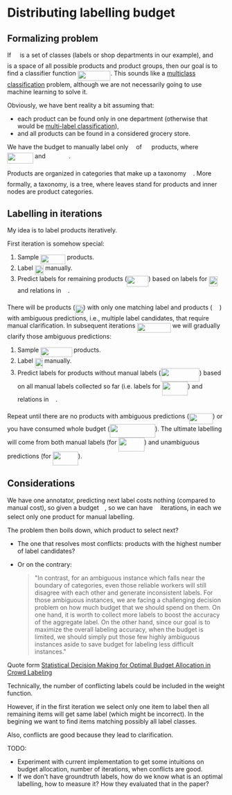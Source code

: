 # Distributing labelling budget


## Formalizing problem

If <img src="svgs/fce9019a5e1fa63e079199cd9b11c55e.svg?invert_in_darkmode" align=middle width=12.337954199999992pt height=22.465723500000017pt/> is a set of classes (labels or shop departments in our example), and <img src="svgs/7da75f4e61cdeabf944740206b511812.svg?invert_in_darkmode" align=middle width=14.132466149999988pt height=22.465723500000017pt/> is a space of all possible products and product groups, then our goal is to find a classifier function <img src="svgs/66ac6408d7fc5921ca31194bdcb08df9.svg?invert_in_darkmode" align=middle width=75.55685114999999pt height=22.831056599999986pt/>. This sounds like a [multiclass classification](https://en.wikipedia.org/wiki/Multiclass_classification) problem, although we are not necessarily going to use machine learning to solve it. 

Obviously, we have bent reality a bit assuming that:

* each product can be found only in one department (otherwise that would be [multi-label classification](https://en.wikipedia.org/wiki/Multi-label_classification)), 
* and all products can be found in a considered grocery store.

We have the budget to manually label only <img src="svgs/55a049b8f161ae7cfeb0197d75aff967.svg?invert_in_darkmode" align=middle width=9.86687624999999pt height=14.15524440000002pt/> of <img src="svgs/0e51a2dede42189d77627c4d742822c3.svg?invert_in_darkmode" align=middle width=14.433101099999991pt height=14.15524440000002pt/> products, where <img src="svgs/4eda06e639f0759a58c5e781852a21a6.svg?invert_in_darkmode" align=middle width=59.61564179999999pt height=24.65753399999998pt/> and <img src="svgs/489babe086c218990c6c44560f8017cf.svg?invert_in_darkmode" align=middle width=49.87057679999999pt height=17.723762100000005pt/>. 

Products are organized in categories that make up a taxonomy <img src="svgs/2f118ee06d05f3c2d98361d9c30e38ce.svg?invert_in_darkmode" align=middle width=11.889314249999991pt height=22.465723500000017pt/>. More formally, a taxonomy, is a tree, where leaves stand 
for products and inner nodes are product categories.

## Labelling in iterations

My idea is to label products iteratively.

First iteration is somehow special:

1. Sample <img src="svgs/b4fdbf4e9e08385fb7c6dd70d18f51b6.svg?invert_in_darkmode" align=middle width=57.043308299999985pt height=22.465723500000017pt/> products.
2. Label <img src="svgs/4a0dab614eaf1e6dc58146666d67ace8.svg?invert_in_darkmode" align=middle width=20.17129784999999pt height=22.465723500000017pt/> manually.
3. Predict labels for remaining products (<img src="svgs/03c23a1fe5a7b9dee5217b678ef3e840.svg?invert_in_darkmode" align=middle width=49.82872784999999pt height=24.65753399999998pt/>) based on labels for <img src="svgs/4a0dab614eaf1e6dc58146666d67ace8.svg?invert_in_darkmode" align=middle width=20.17129784999999pt height=22.465723500000017pt/> and relations in <img src="svgs/2f118ee06d05f3c2d98361d9c30e38ce.svg?invert_in_darkmode" align=middle width=11.889314249999991pt height=22.465723500000017pt/>.

There will be products (<img src="svgs/4e1dcfc6c3009ba241e86add0e87a9d1.svg?invert_in_darkmode" align=middle width=19.034022149999988pt height=22.465723500000017pt/>) with only one matching label and products (<img src="svgs/264fba1c7ab2f0bc1611dac6780708a6.svg?invert_in_darkmode" align=middle width=16.632471899999988pt height=22.465723500000017pt/>) with ambiguous predictions, i.e., 
multiple label candidates, that require manual clarification. In subsequent iterations <img src="svgs/a07e538fdb521b27534795a0845f6f0f.svg?invert_in_darkmode" align=middle width=77.80903184999998pt height=21.68300969999999pt/> we will gradually 
clarify those ambiguous predictions:

1. Sample <img src="svgs/d537974612b119219327f3d9633751a2.svg?invert_in_darkmode" align=middle width=72.56657099999998pt height=22.465723500000017pt/> products. 
2. Label <img src="svgs/1338d1e5163ba5bc872f1411dd30b36a.svg?invert_in_darkmode" align=middle width=18.269651399999987pt height=22.465723500000017pt/> manually.
3. Predict labels for products without manual labels (<img src="svgs/d1dfb5f289dc5485aecfbf46ef4b1275.svg?invert_in_darkmode" align=middle width=89.38933574999999pt height=31.75825949999999pt/>) based on all manual labels collected so far (i.e. labels for <img src="svgs/8b5f51cbd69b19bcd7d49c6f07f6272a.svg?invert_in_darkmode" align=middle width=59.73190574999998pt height=31.75825949999999pt/>) and relations in <img src="svgs/2f118ee06d05f3c2d98361d9c30e38ce.svg?invert_in_darkmode" align=middle width=11.889314249999991pt height=22.465723500000017pt/>.

Repeat until there are no products with ambiguous predictions (<img src="svgs/c14048522285c45bc782814beee94acd.svg?invert_in_darkmode" align=middle width=54.82200899999998pt height=24.65753399999998pt/>) or you have consumed whole
budget (<img src="svgs/77e26f659508bed2a277eb15d2113492.svg?invert_in_darkmode" align=middle width=105.12371594999999pt height=31.75825949999999pt/>). The ultimate labelling will come from both manual labels
(for <img src="svgs/8b5f51cbd69b19bcd7d49c6f07f6272a.svg?invert_in_darkmode" align=middle width=59.73190574999998pt height=31.75825949999999pt/>) and unambiguous predictions (for <img src="svgs/affb5ec0de99c455da0189c50279e339.svg?invert_in_darkmode" align=middle width=58.59463004999999pt height=31.75825949999999pt/>).

## Considerations

We have one annotator, predicting next label costs nothing (compared to manual cost), so given a budget <img src="svgs/55a049b8f161ae7cfeb0197d75aff967.svg?invert_in_darkmode" align=middle width=9.86687624999999pt height=14.15524440000002pt/>, so we can have <img src="svgs/55a049b8f161ae7cfeb0197d75aff967.svg?invert_in_darkmode" align=middle width=9.86687624999999pt height=14.15524440000002pt/> iterations, in each we select only one product for manual labelling.

The problem then boils down, which product to select next?
- The one that resolves most conflicts: products with the highest number of label candidates?
- Or on the contrary: 
  
  > "In contrast, for an ambiguous instance which falls near the boundary of categories, even
those reliable workers will still disagree with each other and generate inconsistent labels.
For those ambiguous instances, we are facing a challenging decision problem on how much
budget that we should spend on them. On one hand, it is worth to collect more labels to
boost the accuracy of the aggregate label. On the other hand, since our goal is to maximize
the overall labeling accuracy, when the budget is limited, we should simply put those few
highly ambiguous instances aside to save budget for labeling less difficult instances." 

Quote form [Statistical Decision Making for Optimal Budget Allocation in Crowd Labeling](https://www.jmlr.org/papers/volume16/chen15a/chen15a.pdf)

Technically, the number of conflicting labels could be included in the weight function.

However, if in the first iteration we select only one item to label then all remaining items will get same label (which might be incorrect). In the begining we want to find items matching possibly all label classes. 

Also, conflicts are good because they lead to clarification. 

TODO:
- Experiment with current implementation to get some intuitions on budget allocation, number of iterations, when conflicts are good.
- If we don't have groundtruth labels, how do we know what is an optimal labelling, how to measure it? How they evaluated that in the paper?